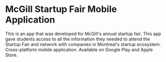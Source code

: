 # McGill Startup Fair Mobile Application

This is an app that was developed for McGill's annual startup fair. This app gave students access to all the information they needed to attend the Startup Fair and network with companies in Montreal's startup ecosystem. Cross-platform mobile application. Available on Google Play and Apple Store.
